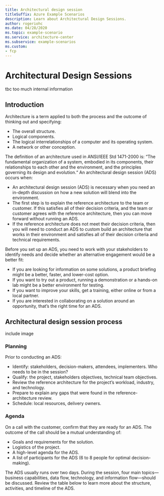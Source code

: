 ```yaml
---
title: Architectural design session
titleSuffix: Azure Example Scenarios
description: Learn about Architectural Design Sessions.
author: rogeriohc
ms.date: 04/28/2020
ms.topic: example-scenario
ms.service: architecture-center
ms.subservice: example-scenarios
ms.custom:
- fcp
---
```

# Architectural Design Sessions
tbc too much internal information 
## Introduction

Architecture is a term applied to both the process and the outcome of thinking out and specifying:
- The overall structure.
- Logical components.
- The logical interrelationships of a computer and its operating system.
- A network or other conception.

The definition of an architecture used in ANSI/IEEE Std 1471-2000 is: “The fundamental organization of a system, embodied in its components, their relationships to each other and the environment, and the principles governing its design and evolution.“
An architectural design session (ADS) occurs when:
- An architectural design session (ADS) is necessary when you need an in-depth discussion on how a new solution will blend into the environment.
- The first step is to explain the reference architecture to the team or customer. If this satisfies all of their decision criteria, and the team or customer agrees with the reference architecture, then you can move forward without running an ADS.
- If the reference architecture does not meet their decision criteria, then you will need to conduct an ADS to custom build an architecture that works in their environment and satisfies all of their decision criteria and technical requirements.

Before you set up an ADS, you need to work with your stakeholders to identify needs and decide whether an alternative engagement would be a better fit:
- If you are looking for information on some solutions, a product briefing might be a better, faster, and lower-cost option.
- If you want to try out a product, running a demonstration or a hands-on lab might be a better environment for testing.
- If you want to improve your skills, get a training, either online or from a local partner.
- If you are interested in collaborating on a solution around an opportunity, that’s the right time for an ADS.

## Architectural design session process
include image

### Planning
Prior to conducting an ADS:
- Identify: stakeholders, decision-makers, attendees, implementers. Who needs to be in the session?
- Qualify: the project, stakeholders objectives, technical team objectives.
- Review the reference architecture for the project’s workload, industry, and technology.
- Prepare to explain any gaps that were found in the reference-architecture review.
- Schedule: local resources, delivery owners.

### Agenda
On a call with the customer, confirm that they are ready for an ADS. The outcome of the call should be a mutual understanding of:
- Goals and requirements for the solution.
- Logistics of the project.
- A high-level agenda for the ADS.
- A list of participants for the ADS (6 to 8 people for optimal decision-making).

The ADS usually runs over two days. During the session, four main topics—business capabilities, data flow, technology, and information flow—should be discussed. Review the table below to learn more about the structure, activities, and timeline of the ADS.




